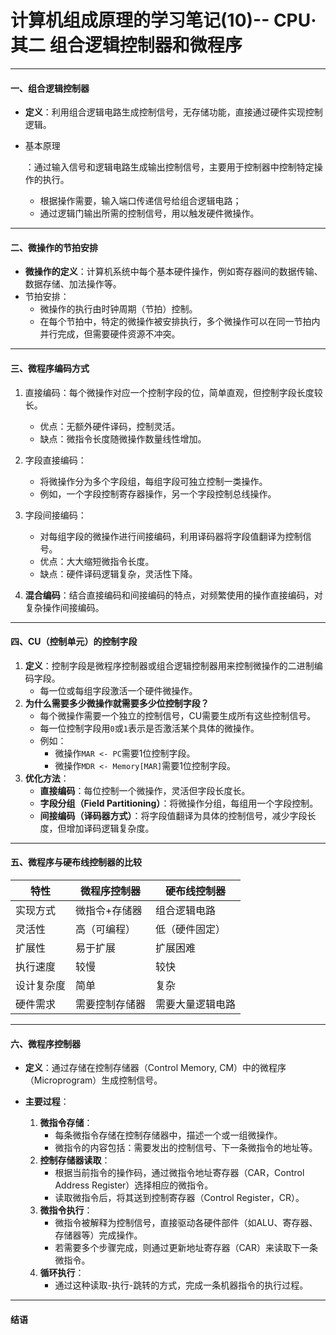 # 计算机组成原理的学习笔记(10)-- CPU·其二 组合逻辑控制器和微程序

------

#### **一、组合逻辑控制器**

- **定义**：利用组合逻辑电路生成控制信号，无存储功能，直接通过硬件实现控制逻辑。

- 基本原理

  ：通过输入信号和逻辑电路生成输出控制信号，主要用于控制器中控制特定操作的执行。

  - 根据操作需要，输入端口传递信号给组合逻辑电路；
  - 通过逻辑门输出所需的控制信号，用以触发硬件微操作。

------

#### **二、微操作的节拍安排**

- **微操作的定义**：计算机系统中每个基本硬件操作，例如寄存器间的数据传输、数据存储、加法操作等。
- 节拍安排：
  - 微操作的执行由时钟周期（节拍）控制。
  - 在每个节拍中，特定的微操作被安排执行，多个微操作可以在同一节拍内并行完成，但需要硬件资源不冲突。

------

#### **三、微程序编码方式**

1. 直接编码：每个微操作对应一个控制字段的位，简单直观，但控制字段长度较长。

   - 优点：无额外硬件译码，控制灵活。
   - 缺点：微指令长度随微操作数量线性增加。
   
2. 字段直接编码：

   - 将微操作分为多个字段组，每组字段可独立控制一类操作。
   - 例如，一个字段控制寄存器操作，另一个字段控制总线操作。
   
3. 字段间接编码：

   - 对每组字段的微操作进行间接编码，利用译码器将字段值翻译为控制信号。
   - 优点：大大缩短微指令长度。
   - 缺点：硬件译码逻辑复杂，灵活性下降。
   
4. **混合编码**：结合直接编码和间接编码的特点，对频繁使用的操作直接编码，对复杂操作间接编码。

------

#### **四、CU（控制单元）的控制字段**

1. **定义**：控制字段是微程序控制器或组合逻辑控制器用来控制微操作的二进制编码字段。
   - 每一位或每组字段激活一个硬件微操作。
2. **为什么需要多少微操作就需要多少位控制字段？**
   - 每个微操作需要一个独立的控制信号，CU需要生成所有这些控制信号。
   - 每一位控制字段用`0`或`1`表示是否激活某个具体的微操作。
   - 例如：
     - 微操作`MAR <- PC`需要1位控制字段。
     - 微操作`MDR <- Memory[MAR]`需要1位控制字段。
3. **优化方法**：
   - **直接编码**：每位控制一个微操作，灵活但字段长度长。
   - **字段分组（Field Partitioning）**：将微操作分组，每组用一个字段控制。
   - **间接编码（译码器方式）**：将字段值翻译为具体的控制信号，减少字段长度，但增加译码逻辑复杂度。

------

#### **五、微程序与硬布线控制器的比较**

| **特性**   | **微程序控制器** | **硬布线控制器** |
| ---------- | ---------------- | ---------------- |
| 实现方式   | 微指令+存储器    | 组合逻辑电路     |
| 灵活性     | 高（可编程）     | 低（硬件固定）   |
| 扩展性     | 易于扩展         | 扩展困难         |
| 执行速度   | 较慢             | 较快             |
| 设计复杂度 | 简单             | 复杂             |
| 硬件需求   | 需要控制存储器   | 需要大量逻辑电路 |

-----

#### **六、微程序控制器**

- **定义**：通过存储在控制存储器（Control Memory, CM）中的微程序（Microprogram）生成控制信号。

- **主要过程**：
  1. **微指令存储**：
     - 每条微指令存储在控制存储器中，描述一个或一组微操作。
     - 微指令的内容包括：需要发出的控制信号、下一条微指令的地址等。
  2. **控制存储器读取**：
     - 根据当前指令的操作码，通过微指令地址寄存器（CAR，Control Address Register）选择相应的微指令。
     - 读取微指令后，将其送到控制寄存器（Control Register，CR）。
  3. **微指令执行**：
     - 微指令被解释为控制信号，直接驱动各硬件部件（如ALU、寄存器、存储器等）完成操作。
     - 若需要多个步骤完成，则通过更新地址寄存器（CAR）来读取下一条微指令。
  4. **循环执行**：
     - 通过这种读取-执行-跳转的方式，完成一条机器指令的执行过程。

-----

#### 结语